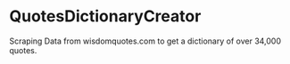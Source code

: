 # QuotesDictionaryCreator

Scraping Data from wisdomquotes.com to get a dictionary of over 34,000 quotes.
